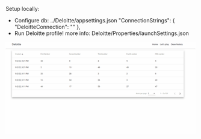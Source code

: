 Setup locally:
- Configure db: 
  ../Deloitte/appsettings.json
  "ConnectionStrings": {
      "DeloitteConnection": ""
    },
- Run Deloitte profile! more info: Deloitte/Properties/launchSettings.json

![](https://github.com/arsz/dltt/blob/master/l2.gif)
